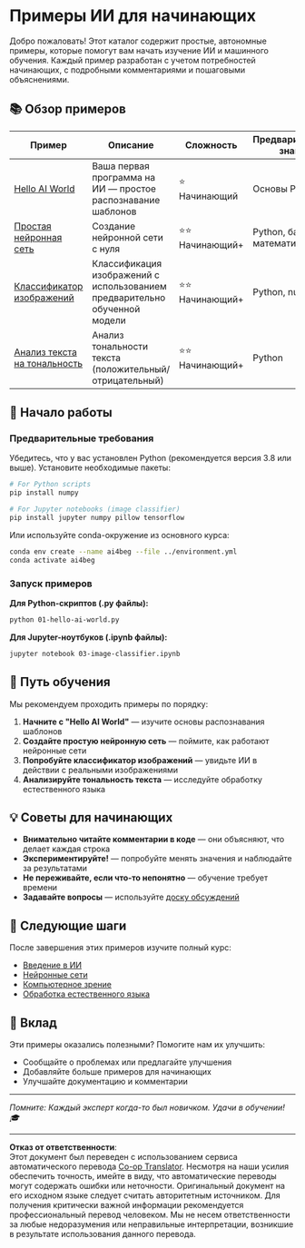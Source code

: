 <!--
CO_OP_TRANSLATOR_METADATA:
{
  "original_hash": "0d1babfdcbeb46525f2db3fbaaa54cd7",
  "translation_date": "2025-10-03T11:26:42+00:00",
  "source_file": "examples/README.md",
  "language_code": "ru"
}
-->
# Примеры ИИ для начинающих

Добро пожаловать! Этот каталог содержит простые, автономные примеры, которые помогут вам начать изучение ИИ и машинного обучения. Каждый пример разработан с учетом потребностей начинающих, с подробными комментариями и пошаговыми объяснениями.

## 📚 Обзор примеров

| Пример | Описание | Сложность | Предварительные знания |
|--------|----------|-----------|-------------------------|
| [Hello AI World](../../../examples/01-hello-ai-world.py) | Ваша первая программа на ИИ — простое распознавание шаблонов | ⭐ Начинающий | Основы Python |
| [Простая нейронная сеть](../../../examples/02-simple-neural-network.py) | Создание нейронной сети с нуля | ⭐⭐ Начинающий+ | Python, базовая математика |
| [Классификатор изображений](./03-image-classifier.ipynb) | Классификация изображений с использованием предварительно обученной модели | ⭐⭐ Начинающий+ | Python, numpy |
| [Анализ текста на тональность](../../../examples/04-text-sentiment.py) | Анализ тональности текста (положительный/отрицательный) | ⭐⭐ Начинающий+ | Python |

## 🚀 Начало работы

### Предварительные требования

Убедитесь, что у вас установлен Python (рекомендуется версия 3.8 или выше). Установите необходимые пакеты:

```bash
# For Python scripts
pip install numpy

# For Jupyter notebooks (image classifier)
pip install jupyter numpy pillow tensorflow
```

Или используйте conda-окружение из основного курса:

```bash
conda env create --name ai4beg --file ../environment.yml
conda activate ai4beg
```

### Запуск примеров

**Для Python-скриптов (.py файлы):**
```bash
python 01-hello-ai-world.py
```

**Для Jupyter-ноутбуков (.ipynb файлы):**
```bash
jupyter notebook 03-image-classifier.ipynb
```

## 📖 Путь обучения

Мы рекомендуем проходить примеры по порядку:

1. **Начните с "Hello AI World"** — изучите основы распознавания шаблонов
2. **Создайте простую нейронную сеть** — поймите, как работают нейронные сети
3. **Попробуйте классификатор изображений** — увидьте ИИ в действии с реальными изображениями
4. **Анализируйте тональность текста** — исследуйте обработку естественного языка

## 💡 Советы для начинающих

- **Внимательно читайте комментарии в коде** — они объясняют, что делает каждая строка
- **Экспериментируйте!** — попробуйте менять значения и наблюдайте за результатами
- **Не переживайте, если что-то непонятно** — обучение требует времени
- **Задавайте вопросы** — используйте [доску обсуждений](https://github.com/microsoft/AI-For-Beginners/discussions)

## 🔗 Следующие шаги

После завершения этих примеров изучите полный курс:
- [Введение в ИИ](../lessons/1-Intro/README.md)
- [Нейронные сети](../lessons/3-NeuralNetworks/README.md)
- [Компьютерное зрение](../lessons/4-ComputerVision/README.md)
- [Обработка естественного языка](../lessons/5-NLP/README.md)

## 🤝 Вклад

Эти примеры оказались полезными? Помогите нам их улучшить:
- Сообщайте о проблемах или предлагайте улучшения
- Добавляйте больше примеров для начинающих
- Улучшайте документацию и комментарии

---

*Помните: Каждый эксперт когда-то был новичком. Удачи в обучении! 🎓*

---

**Отказ от ответственности**:  
Этот документ был переведен с использованием сервиса автоматического перевода [Co-op Translator](https://github.com/Azure/co-op-translator). Несмотря на наши усилия обеспечить точность, имейте в виду, что автоматические переводы могут содержать ошибки или неточности. Оригинальный документ на его исходном языке следует считать авторитетным источником. Для получения критически важной информации рекомендуется профессиональный перевод человеком. Мы не несем ответственности за любые недоразумения или неправильные интерпретации, возникшие в результате использования данного перевода.